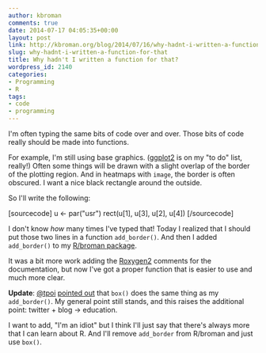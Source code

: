 ```yaml
---
author: kbroman
comments: true
date: 2014-07-17 04:05:35+00:00
layout: post
link: http://kbroman.org/blog/2014/07/16/why-hadnt-i-written-a-function-for-that/
slug: why-hadnt-i-written-a-function-for-that
title: Why hadn't I written a function for that?
wordpress_id: 2140
categories:
- Programming
- R
tags:
- code
- programming
---
```


I'm often typing the same bits of code over and over. Those bits of code really should be made into functions.

For example, I'm still using base graphics. ([ggplot2](http://ggplot2.org) is on my "to do" list, really!) Often some things will be drawn with a slight overlap of the border of the plotting region. And in heatmaps with `image`, the border is often obscured. I want a nice black rectangle around the outside.

So I'll write the following:

[sourcecode]
u <- par("usr")
rect(u[1], u[3], u[2], u[4])
[/sourcecode]

I don't know _how_ many times I've typed that! Today I realized that I should put those two lines in a function `add_border()`. And then I added `add_border()` to my [R/broman package](http://github.com/kbroman/broman).

It was a bit more work adding the [Roxygen2](https://github.com/klutometis/roxygen) comments for the documentation, but now I've got a proper function that is easier to use and much more clear.

**Update**: [@tpoi](https://twitter.com/tpoi) [pointed out](https://twitter.com/tpoi/status/489622770398289920) that `box()` does the same thing as my `add_border()`. My general point still stands, and this raises the additional point: twitter + blog -> education.

I want to add, "I'm an idiot" but I think I'll just say that there's always more that I can learn about R. And I'll remove `add_border` from R/broman and just use `box()`.

